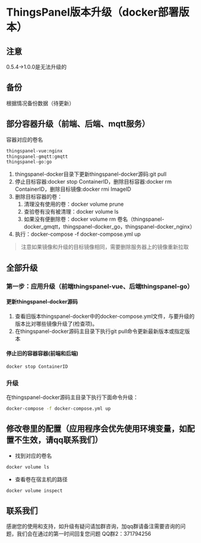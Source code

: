 # ThingsPanel版本升级（docker部署版本）

## 注意

0.5.4->1.0.0是无法升级的

## 备份

根据情况备份数据（待更新）

## 部分容器升级（前端、后端、mqtt服务）

容器对应的卷名

```bash
thingspanel-vue:nginx
thingspanel-gmqtt:gmqtt
thingspanel-go:go
```

1. thingspanel-docker目录下更新thingspanel-docker源码:git pull
2. 停止目标容器:docker stop ContainerID，删除目标容器:docker rm ContainerID，删除目标镜像:docker rmi ImageID
3. 删除目标容器的卷：
   1. 清理没有使用的卷：docker volume prune
   2. 查验卷有没有被清理：docker volume ls
   3. 如果没有便删除卷：docker volume rm 卷名（thingspanel-docker_gmqtt，thingspanel-docker_go，thingspanel-docker_nginx）
4. 执行：docker-compose -f docker-compose.yml up  

>注意如果镜像和升级的目标镜像相同，需要删除服务器上的镜像重新拉取

## 全部升级

### 第一步：应用升级（前端thingspanel-vue、后端thingspanel-go）

#### 更新thingspanel-docker源码

1. 查看旧版本thingspanel-docker中的docker-compose.yml文件，与要升级的版本比对哪些镜像升级了(检查项)。
1. 在thingspanel-docker源码主目录下执行git pull命令更新最新版本或指定版本

#### 停止旧的容器容器(前端和后端)

```bash
docker stop ContainerID
```

### 升级

在thingspanel-docker源码主目录下执行下面命令升级：

```bash
docker-compose -f docker-compose.yml up
```

## 修改卷里的配置（应用程序会优先使用环境变量，如配置不生效，请qq联系我们）

- 找到对应的卷名

```bash
docker volume ls
```

- 查看卷在宿主机的路径

```bash
docker volume inspect
```

## 联系我们

感谢您的使用和支持，如升级有疑问请加群咨询，加qq群请备注需要咨询的问题，我们会在通过的第一时间回复您问题
QQ群2：371794256
